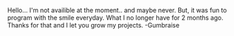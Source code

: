 Hello... I'm not availible at the moment.. and maybe never. But, it was fun to program with the smile everyday. What I no longer have for 2 months ago. Thanks for that and I let you grow my projects.
-Gumbraise
